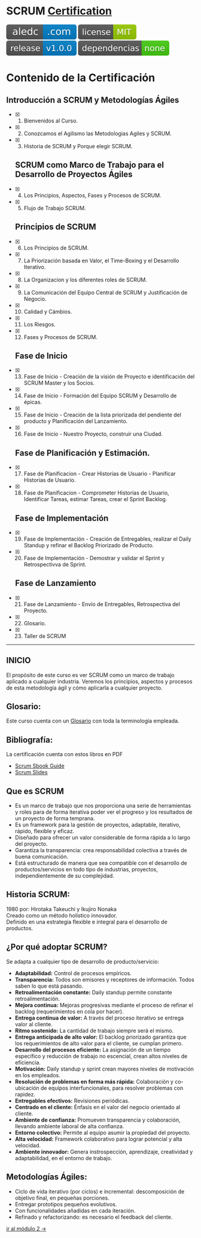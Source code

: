 # SCRUM [Certification](https://github.com/aledc7/Scrum-Certification/blob/master/recursos/Certificado%20SCRUM%20-%20Alejandro%20De%20Castro.pdf)  

[![aledc.com](https://github.com/aledc7/Scrum-Certification/blob/master/recursos/aledc.com.svg)](https://aledc.com)
[![License](https://github.com/aledc7/Scrum-Certification/blob/master/recursos/mit-license.svg)](https://aledc.com)
[![GitHub release](https://github.com/aledc7/Scrum-Certification/blob/master/recursos/release.svg)](https://aledc.com)
[![Dependencies](https://github.com/aledc7/Scrum-Certification/blob/master/recursos/dependencias-none.svg)](https://aledc.com)



# Contenido de la Certificación


  ## Introducción a SCRUM y Metodologías Ágiles
- [x] 1.  Bienvenidos al Curso.  
- [x] 2.  Conozcamos el Agilismo las Metodologias Agiles y SCRUM.  
- [x] 3.  Historia de SCRUM y Porque elegir SCRUM.  
  
  ## SCRUM como Marco de Trabajo para el Desarrollo de Proyectos Ágiles
  
- [x] 4.  Los Principios, Aspectos, Fases y Procesos de SCRUM.  
- [x] 5.  Flujo de Trabajo SCRUM.  

  ## Principios de SCRUM
  
- [x] 6.  Los Principios de SCRUM.  
- [x] 7.  La Priorización basada en Valor, el Time-Boxing y el Desarrollo Iterativo.  
- [x] 8.  La Organizacion y los diferentes roles de SCRUM.  
- [x] 9.  La Comunicación del Equipo Central de SCRUM y Justificación de Negocio.  
- [x] 10. Calidad y Cámbios.  
- [x] 11. Los Riesgos.  
- [x] 12. Fases y Procesos de SCRUM.  

  ## Fase de Inicio
  
- [x] 13. Fase de Inicio - Creación de la visión de Proyecto e identificación del SCRUM Master y los Socios.  
- [x] 14. Fase de Inicio - Formación del Equipo SCRUM y Desarrollo de épicas.  
- [x] 15. Fase de Inicio - Creación de la lista priorizada del pendiente del producto y Planificación del Lanzamiento.  
- [x] 16. Fase de Inicio - Nuestro Proyecto, construir una Ciudad.  

  ## Fase de Planificación y Estimación.
  
- [x] 17. Fase de Planificacion - Crear Historias de Usuario - Planificar Historias de Usuario.
- [x] 18. Fase de Planificacion - Comprometer Historias de Usuario, Identificar Tareas, estimar Tareas, crear el Sprint Backlog.

  ## Fase de Implementación
  
- [x] 19. Fase de Implementación - Creación de Entregables, realizar el Daily Standup y refinar el Backlog Priorizado de Producto.  
- [x] 20. Fase de Implementación - Demostrar y validar el Sprint y Retrospectivva de Sprint.  

  ## Fase de Lanzamiento  
  
  
- [x] 21. Fase de Lanzamiento - Envío de Entregables, Retrospectiva del Proyecto.  
- [x] 22. Glosario.  
- [x] 23. Taller de SCRUM  


________________________________________________________________________________________________________________________

## INICIO




El propósito de este curso es ver SCRUM como un marco de trabajo aplicado a cualquier industria. Veremos los principios, aspectos y procesos de esta metodología ágil y cómo aplicarla a cualquier proyecto.

## Glosario:
Este curso cuenta con un [Glosario](https://github.com/aledc7/Scrum-Certification/blob/master/glosario.md) con toda la terminología empleada.

## Bibliografía:

La certificación cuenta con estos libros en PDF   
- [Scrum Sbook Guide](https://github.com/aledc7/Scrum-Certification/blob/master/recursos/scrumstudy-sbok-guide-3rd-edition-spanish_.pdf)    
- [Scrum Slides](https://github.com/aledc7/Scrum-Certification/blob/master/recursos/ScrumSlides.pdf)    



## Que es SCRUM
- Es un marco de trabajo que nos proporciona una serie de herramientas y roles para de forma iterativa poder ver el progreso y los resultados de un proyecto de forma temprana.     
- Es un framework para la gestión de proyectos, adaptable, iterativo, rápido, flexible y eficaz.    
- Diseñado para ofrecer un valor considerable de forma rápida a lo largo del proyecto.   
- Garantiza la transparencia: crea responsabilidad colectiva a través de buena comunicación.   
- Está estructurado de manera que sea compatible con el desarrollo de productos/servicios en todo tipo de industrias, proyectos, independientemente de su complejidad.  



## Historia SCRUM:
1980 por: Hirotaka Takeuchi y Ikujiro Nonaka  
Creado como un método holístico innovador.   
Definido en una estrategia flexible e integral para el desarrollo de productos.   

## ¿Por qué adoptar SCRUM?  
Se adapta a cualquier tipo de desarrollo de producto/servicio:  
- __Adaptabilidad:__ Control de procesos empíricos.   
- __Transparencia:__ Todos son emisores y receptores de información. Todos saben lo que está pasando.   
- __Retroalimentación constante:__ Daily standup permite constante retroalimentación.   
- __Mejora continua:__ Mejoras progresivas mediante el proceso de refinar el backlog (requerimientos en cola por hacer).   
- __Entrega continua de valor:__ A través del proceso iterativo se entrega valor al cliente.   
- __Ritmo sostenido:__ La cantidad de trabajo siempre será el mismo.   
- __Entrega anticipada de alto valor:__ El backlog priorizado garantiza que los requerimientos de alto valor para el cliente, se cumplan primero.   
- __Desarrollo del procesos eficiente:__ La asignación de un tiempo específico y reducción de trabajo no escencial, crean altos niveles de eficiencia.   
- __Motivación:__ Daily standup y sprint crean mayores niveles de motivación en los empleados.
- __Resolución de problemas en forma más rápida:__ Colaboración y co-ubicación de equipos interfuncionales, para resolver problemas con rapidez.   
- __Entregables efectivos:__ Revisiones periódicas.   
- __Centrado en el cliente:__ Énfasis en el valor del negocio orientado al cliente.   
- __Ambiente de confianza:__ Promueven transparencia y colaboración, llevando ambiente laboral de alta confianza.   
- __Entorno colectivo:__ Permite al equipo asumir la propiedad del proyecto.   
- __Alta velocidad:__ Framework colaborativo para lograr potencial y alta velocidad.   
- __Ambiente innovador:__ Genera instrospección, aprendizaje, creatividad y adaptabilidad, en el entorno de trabajo.    



## Metodologías Ágiles:

- Ciclo de vida iterativo (por ciclos) e incremental: descomposición de objetivo final, en pequeñas porciones.
- Entregar prototipos pequeños evolutivos.
- Con funcionalidades añadidas en cada iteración.
- Refinado y refactorizando: es necesario el feedback del cliente.



[ir al módulo 2 ->](https://github.com/aledc7/Scrum-Certification/blob/master/modulo2.md)
